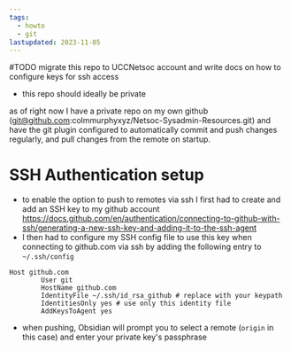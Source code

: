```yaml
---
tags:
  - howto
  - git
lastupdated: 2023-11-05
---
```

#TODO migrate this repo to UCCNetsoc account and write docs on how to configure keys for ssh access
- this repo should ideally be private

as of right now I have a private repo on my own github (git@github.com:colmmurphyxyz/Netsoc-Sysadmin-Resources.git) and have the git plugin configured to automatically commit and push changes regularly, and pull changes from the remote on startup.

# SSH Authentication setup
- to enable the option to push to remotes via ssh I first had to create and add an SSH key to my github account https://docs.github.com/en/authentication/connecting-to-github-with-ssh/generating-a-new-ssh-key-and-adding-it-to-the-ssh-agent
- I then had to configure my SSH config file to use this key when connecting to github.com via ssh by adding the following entry to `~/.ssh/config`
```
Host github.com
        User git
        HostName github.com
        IdentityFile ~/.ssh/id_rsa_github # replace with your keypath
        IdentitiesOnly yes # use only this identity file
        AddKeysToAgent yes
```
- when pushing, Obsidian will prompt you to select a remote (`origin` in this case) and enter your private key's passphrase

